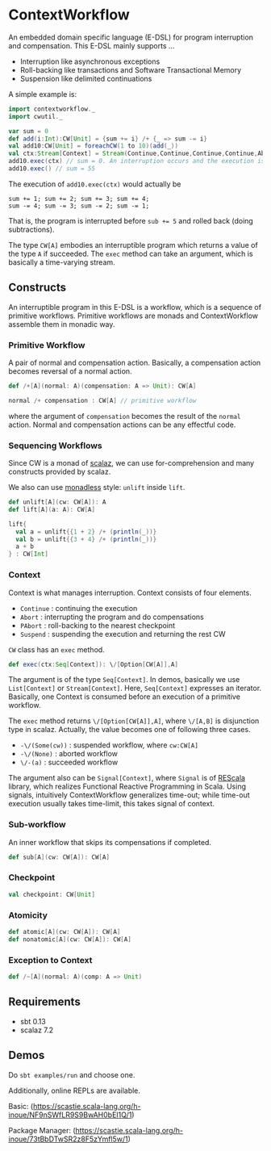 # ContextWorkflow

An embedded domain specific language (E-DSL) for program interruption and compensation.
This E-DSL mainly supports ...

- Interruption like asynchronous exceptions
- Roll-backing like transactions and Software Transactional Memory
- Suspension like delimited continuations

A simple example is:

```scala
import contextworkflow._
import cwutil._

var sum = 0
def add(i:Int):CW[Unit] = {sum += i} /+ {_ => sum -= i}
val add10:CW[Unit] = foreachCW(1 to 10)(add(_))
val ctx:Stream[Context] = Stream(Continue,Continue,Continue,Continue,Abort)
add10.exec(ctx) // sum = 0. An interruption occurs and the execution is rolled back.
add10.exec() // sum = 55
```

The execution of `add10.exec(ctx)` would actually be
```
sum += 1; sum += 2; sum += 3; sum += 4;
sum -= 4; sum -= 3; sum -= 2; sum -= 1;
```
That is, the program is interrupted before `sub += 5` and 
rolled back (doing subtractions).

The type `CW[A]` embodies an interruptible program which returns a value of the type `A` if succeeded.
The `exec` method can take an argument, which is basically a time-varying stream.

## Constructs
An interruptible program in this E-DSL is a workflow, which is a sequence of 
primitive workflows. Primitive workflows are monads and 
ContextWorkflow assemble them in monadic way.

### Primitive Workflow
A pair of normal and compensation action.
Basically, a compensation action becomes reversal of a normal action.
```scala
def /+[A](normal: A)(compensation: A => Unit): CW[A]

normal /+ compensation : CW[A] // primitive workflow
```
where the argument of `compensation` becomes the result of the `normal` action.
Normal and compensation actions can be any effectful code.

### Sequencing Workflows

Since CW is a monad of [scalaz](https://github.com/scalaz/scalaz),
we can use for-comprehension and many constructs provided by scalaz.

We also can use [monadless](https://github.com/monadless/monadless#how-does-it-work) style: `unlift` inside `lift`.

```scala
def unlift[A](cw: CW[A]): A
def lift[A](a: A): CW[A]

lift{
  val a = unlift{{1 + 2} /+ (println(_))}
  val b = unlift{{3 + 4} /+ (println(_))}
  a + b
} : CW[Int]
```

### Context
Context is what manages interruption. Context consists of four elements.

- `Continue` : continuing the execution 
- `Abort` : interrupting the program and do compensations
- `PAbort` : roll-backing to the nearest checkpoint
- `Suspend` : suspending the execution and returning the rest CW

`CW` class has an `exec` method.
```scala
def exec(ctx:Seq[Context]): \/[Option[CW[A]],A] 
```
The argument is of the type `Seq[Context]`.
In demos, basically we use `List[Context]` or `Stream[Context]`.
Here, `Seq[Context]` expresses an iterator.
Basically, one Context is consumed before an execution of a primitive workflow.

The `exec` method returns `\/[Option[CW[A]],A]`, where `\/[A,B]` is disjunction type in scalaz.
Actually, the value becomes one of following three cases.
- `-\/(Some(cw))` : suspended workflow, where `cw:CW[A]` 
- `-\/(None)` : aborted workflow 
- `\/-(a)` : succeeded workflow
 
The argument also can be `Signal[Context]`, where `Signal` is of [REScala](https://github.com/guidosalva/REScala) 
library, which realizes Functional Reactive Programming in Scala.
Using signals, intuitively ContextWorkflow generalizes time-out; 
while time-out execution usually takes time-limit, this takes signal of context.

### Sub-workflow
An inner workflow that skips its compensations if completed. 

```scala
def sub[A](cw: CW[A]): CW[A]
```

### Checkpoint

```scala
val checkpoint: CW[Unit]
```

### Atomicity

```scala
def atomic[A](cw: CW[A]): CW[A]
def nonatomic[A](cw: CW[A]): CW[A]
```

### Exception to Context

```scala
def /~[A](normal: A)(comp: A => Unit)
```

## Requirements
- sbt 0.13
- scalaz 7.2

## Demos
Do `sbt examples/run`
and choose one.

Additionally, online REPLs are available.

Basic: (https://scastie.scala-lang.org/h-inoue/NF9nSWfLR9S9BwAH0bEI1Q/1)

Package Manager: (https://scastie.scala-lang.org/h-inoue/73tBbDTwSR2z8F5zYmfl5w/1) 
